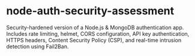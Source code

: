 # node-auth-security-assessment
Security-hardened version of a Node.js &amp; MongoDB authentication app. Includes rate limiting, helmet, CORS configuration, API key authentication, HTTPS headers, Content Security Policy (CSP), and real-time intrusion detection using Fail2Ban.
